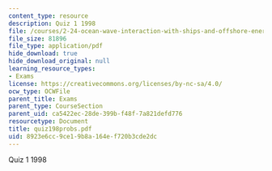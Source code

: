 ```yaml
---
content_type: resource
description: Quiz 1 1998
file: /courses/2-24-ocean-wave-interaction-with-ships-and-offshore-energy-systems-13-022-spring-2002/8923e6cc9ce19b8a164ef720b3cde2dc_quiz198probs.pdf
file_size: 81896
file_type: application/pdf
hide_download: true
hide_download_original: null
learning_resource_types:
- Exams
license: https://creativecommons.org/licenses/by-nc-sa/4.0/
ocw_type: OCWFile
parent_title: Exams
parent_type: CourseSection
parent_uid: ca5422ec-28de-399b-f48f-7a821defd776
resourcetype: Document
title: quiz198probs.pdf
uid: 8923e6cc-9ce1-9b8a-164e-f720b3cde2dc
---
```

Quiz 1 1998
